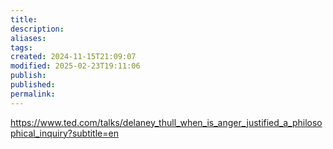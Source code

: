 ```yaml
---
title: 
description: 
aliases: 
tags: 
created: 2024-11-15T21:09:07
modified: 2025-02-23T19:11:06
publish: 
published: 
permalink: 
---
```


https://www.ted.com/talks/delaney_thull_when_is_anger_justified_a_philosophical_inquiry?subtitle=en
